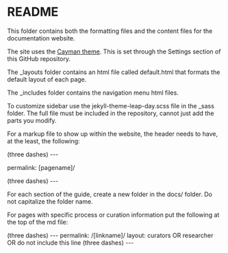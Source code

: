 # README


This folder contains both the formatting files and the content files for the documentation website.

The site uses the [Cayman theme](https://github.com/pages-themes/cayman).  This is set through the Settings section of this GitHub repository.

The \_layouts folder contains an html file called default.html that formats the default layout of each page.

The \_includes folder contains the navigation menu html files.

To customize sidebar use the jekyll-theme-leap-day.scss file in the _sass folder. The full file must be included in the repository, cannot just add the parts you modify.

For a markup file to show up within the website, the header needs to have, at the least, the following:

  (three dashes) --- 
  
  permalink: [pagename]/
  
  (three dashes) ---  

For each section of the guide, create a new folder in the docs/ folder.  Do not capitalize the folder name.
  
For pages with specific process or curation information put the following at the top of the md file:

(three dashes) ---
permalink: /[linkname]/
layout: curators OR researcher OR do not include this line
(three dashes) ---




